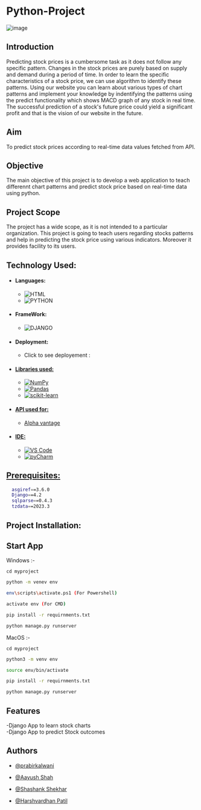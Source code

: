 # Python-Project

![image](https://user-images.githubusercontent.com/70889682/234373044-158c6ad0-072c-4635-afac-4333edac37c2.png)

## Introduction
<p>
  Predicting stock prices is a cumbersome task as it does not follow any specific pattern. Changes in the stock prices are purely based on supply and demand during a period of time. In order to learn the specific characteristics of a stock price, we can use algorithm to identify these patterns. Using our website you can learn about various types of chart patterns and implement your knowledge by indentifying the patterns using the predict functionality which shows MACD graph of any stock in real time. The successful prediction of a stock's future price could yield a significant profit and that is the vision of our website in the future.
</p>

## Aim
<p> 
  To predict stock prices according to real-time data values fetched from API.
</p>

## Objective
<p>
  The main objective of this project is to develop a web application to teach differennt chart patterns and predict stock price based on real-time data using python.  
</p>

## Project Scope
<p>
  The project has a wide scope, as it is not intended to a particular organization. This project is going to teach users regarding stocks patterns and help in predicting the stock price using various indicators. Moreover it provides facility to its users. 
</p>
  
## Technology Used:
- #### Languages:
  - ![HTML](https://img.shields.io/badge/HTML5-E34F26?style=for-the-badge&logo=html5&logoColor=white)
  - ![PYTHON](https://img.shields.io/badge/Python-FFD43B?style=for-the-badge&logo=python&logoColor=darkgreen)
- #### FrameWork:
  - ![DJANGO](https://img.shields.io/badge/Django-092E20?style=for-the-badge&logo=django&logoColor=green)

- #### Deployment:
  - Click to see deployement : <a href="https://stocks.prabir.in//">

- #### Libraries used:
  - ![NumPy](https://img.shields.io/badge/numpy-%23013243.svg?style=for-the-badge&logo=numpy&logoColor=white)
  - ![Pandas](https://img.shields.io/badge/pandas-%23150458.svg?style=for-the-badge&logo=pandas&logoColor=white)
  - ![scikit-learn](https://img.shields.io/badge/scikit--learn-%23F7931E.svg?style=for-the-badge&logo=scikit-learn&logoColor=white)
- #### API used for:
  - Alpha vantage
- #### IDE:
  - ![VS Code](https://img.shields.io/badge/Visual_Studio_Code-0078D4?style=for-the-badge&logo=visual%20studio%20code&logoColor=white)
  - ![pyCharm](https://img.shields.io/badge/PyCharm-000000.svg?&style=for-the-badge&logo=PyCharm&logoColor=white)
  
## Prerequisites:
```bash
  asgiref==3.6.0
  Django==4.2
  sqlparse==0.4.3
  tzdata==2023.3

```

## Project Installation:

## Start App

Windows  :-
```
cd myproject
```

```bash
python -m venev env
```
```bash
env\scripts\activate.ps1 (For Powershell)
```
```bash
activate env (For CMD)
```
```bash
pip install -r requirnments.txt
```
```bash
python manage.py runserver 
```

MacOS  :-
```
cd myproject
```

```bash
python3 -m venv env
```
```bash
source env/bin/activate
```

```bash
pip install -r requirnments.txt
```
```bash
python manage.py runserver 
```

  
## Features

-Django App to learn stock charts <br>
-Django App to predict Stock outcomes 




## Authors

- [@prabirkalwani](https://www.github.com/prabirkalwani)

- [@Aayush Shah](https://www.github.com/aayushshah1)

- [@Shashank Shekhar](https://www.github.com/ShashankS69)

- [@Harshvardhan Patil](https://www.github.com/HarshvardhanPatil30)
